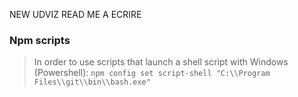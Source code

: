 NEW UDVIZ READ ME A ECRIRE

### Npm scripts

> In order to use scripts that launch a shell script with Windows (Powershell): `npm config set script-shell "C:\\Program Files\\git\\bin\\bash.exe"`
